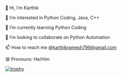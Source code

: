 👋 Hi, I’m Karthik

👀 I’m interested in Python Coding, Java, C++

🌱 I’m currently learning Python Coding

💞️ I’m looking to collaborate on Python Automation

📫 How to reach me @karthikramesh799@gmail.com

😄 Pronouns: He/Him

[![trophy](https://github-profile-trophy.vercel.app/?username=karthik747-CybSec)](https://github.com/ryo-ma/github-profile-trophy)
